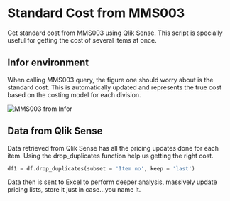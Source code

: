 # Standard Cost from MMS003

Get standard cost from MMS003 using Qlik Sense. This script is specially useful for getting the cost of several items at once.

## Infor environment

When calling MMS003 query, the figure one should worry about is the standard cost. This is automatically updated and represents the true cost based on the costing model for each division.

![MMS003 from Infor](https://raw.githubusercontent.com/darroyolpz/Std-Cost-MMS003/main/img/MMS003.jpg)

## Data from Qlik Sense

Data retrieved from Qlik Sense has all the pricing updates done for each item. Using the drop_duplicates function help us getting the right cost.

```python
df1 = df.drop_duplicates(subset = 'Item no', keep = 'last')
```

Data then is sent to Excel to perform deeper analysis, massively update pricing lists, store it just in case...you name it.